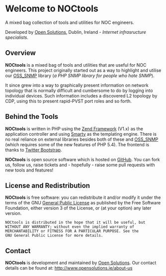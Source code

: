 Welcome to NOCtools
====================

A mixed bag collection of tools and utilities for NOC engineers.

Developed by [Open Solutions](http://www.opensolutions.ie/), Dublin, Ireland - *Internet infrasructure specialists*.

Overview
-----------

**NOCtools** is a mixed bag of tools and utilities that are useful for NOC engineers.
This project originally started out as a way to highlight and utilise our
[OSS_SNMP](https://github.com/opensolutions/OSS_SNMP) library (*a PHP SNMP library for people who hate SNMP*).

It since grew into a way to graphically present information on network topology that is normally
difficult and cumbersome to do by logging into individual devices. Such information includes a
discovered L2 topology by CDP, using this to present rapid-PVST port roles and so forth.

Behind the Tools
-----------------

**NOCtools** is written in PHP using the [Zend Framework](http://framework.zend.com/) (V1.x)
as the application controller and using [Smarty](http://www.smarty.net/) as the templating engine.
There is no real reliance on external libraries besides both of these and
[OSS_SNMP](https://github.com/opensolutions/OSS_SNMP) (which requires some of the new features
of PHP 5.4). The frontend is thanks to [Twitter Bootstrap](http://twitter.github.com/bootstrap/).

**NOCtools** is open source software which is hosted on [GitHub](https://github.com/opensolutions/NOCtools).
You can fork us, follow us, raise tickets and - hopefully - raise some pull requests with new tools and features!

License and Redistribution
--------------------------

**NOCtools** is free software: you can redistribute it and/or modify it under the terms of the
GNU [General Public License](http://www.gnu.org/licenses/gpl-3.0-standalone.html) as published
by the Free Software Foundation, either version 3 of the License, or (at your option) any later version.

    NOCtools is distributed in the hope that it will be useful, but
    WITHOUT ANY WARRANTY; without even the implied warranty of
    MERCHANTABILITY or FITNESS FOR A PARTICULAR PURPOSE. See the
    GNU General Public License for more details.

Contact
--------

**NOCtools** is development and maintained by [Open Solutions](http://www.opensolutions.ie/). Our contact
details can be found at: http://www.opensolutions.ie/about-us

